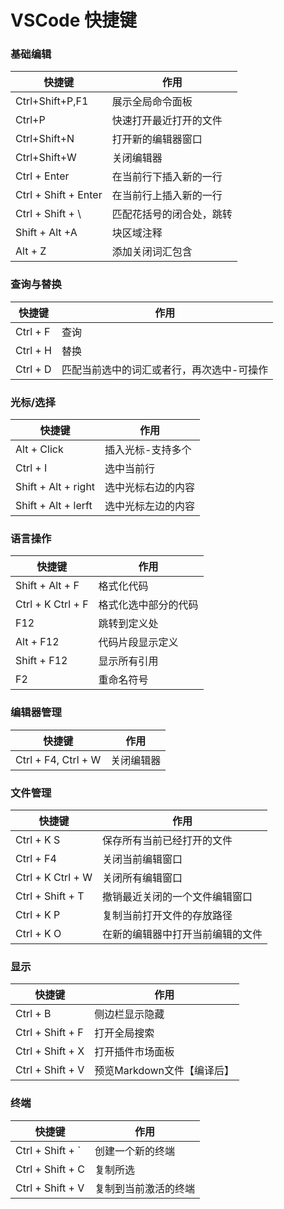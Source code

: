 # VSCode 快捷键

### 基础编辑

| 快捷键               | 作用                     |
| -------------------- | ------------------------ |
| Ctrl+Shift+P,F1      | 展示全局命令面板         |
| Ctrl+P               | 快速打开最近打开的文件   |
| Ctrl+Shift+N         | 打开新的编辑器窗口       |
| Ctrl+Shift+W         | 关闭编辑器               |
| Ctrl + Enter         | 在当前行下插入新的一行   |
| Ctrl + Shift + Enter | 在当前行上插入新的一行   |
| Ctrl + Shift + \     | 匹配花括号的闭合处，跳转 |
| Shift + Alt +A       | 块区域注释               |
| Alt + Z              | 添加关闭词汇包含         |

### 查询与替换

| 快捷键   | 作用                                      |
| -------- | ----------------------------------------- |
| Ctrl + F | 查询                                      |
| Ctrl + H | 替换                                      |
| Ctrl + D | 匹配当前选中的词汇或者行，再次选中-可操作 |

### 光标/选择

| 快捷键              | 作用               |
| ------------------- | ------------------ |
| Alt + Click         | 插入光标-支持多个  |
| Ctrl + I            | 选中当前行         |
| Shift + Alt + right | 选中光标右边的内容 |
| Shift + Alt + lerft | 选中光标左边的内容 |

### 语言操作

| 快捷键            | 作用                 |
| ----------------- | -------------------- |
| Shift + Alt + F   | 格式化代码           |
| Ctrl + K Ctrl + F | 格式化选中部分的代码 |
| F12               | 跳转到定义处         |
| Alt + F12         | 代码片段显示定义     |
| Shift + F12       | 显示所有引用         |
| F2                | 重命名符号           |

### 编辑器管理

| 快捷键              | 作用       |
| ------------------- | ---------- |
| Ctrl + F4, Ctrl + W | 关闭编辑器 |

### 文件管理

| 快捷键            | 作用                             |
| ----------------- | -------------------------------- |
| Ctrl + K S        | 保存所有当前已经打开的文件       |
| Ctrl + F4         | 关闭当前编辑窗口                 |
| Ctrl + K Ctrl + W | 关闭所有编辑窗口                 |
| Ctrl + Shift + T  | 撤销最近关闭的一个文件编辑窗口   |
| Ctrl + K P        | 复制当前打开文件的存放路径       |
| Ctrl + K O        | 在新的编辑器中打开当前编辑的文件 |

### 显示

| 快捷键           | 作用                       |
| ---------------- | -------------------------- |
| Ctrl + B         | 侧边栏显示隐藏             |
| Ctrl + Shift + F | 打开全局搜索               |
| Ctrl + Shift + X | 打开插件市场面板           |
| Ctrl + Shift + V | 预览Markdown文件【编译后】 |

### 终端

| 快捷键           | 作用                 |
| ---------------- | -------------------- |
| Ctrl + Shift + ` | 创建一个新的终端     |
| Ctrl + Shift + C | 复制所选             |
| Ctrl + Shift + V | 复制到当前激活的终端 |

